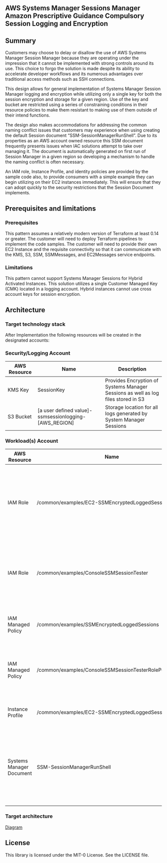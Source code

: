 ## AWS Systems Manager Sessions Manager Amazon Prescriptive Guidance Compulsory Session Logging and Encryption

## Summary

Customers may choose to delay or disallow the use of AWS Systems Manager Session Manager because they are operating under the impression that it cannot be implemented with strong controls around its use.  This choice to forgo the solution is made despite its ability to accelerate developer workflows and its numerous advantages over traditional access methods such as SSH connections.  

 

This design allows for general implementation of Systems Manager Session Manager logging and encryption while utilizing only a single key for both the session encryption and storage for a given region.  Use of the key and bucket are restricted using a series of constraining conditions in their resource policies to make them resistant to making use of them outside of their intend functions.  

 

The design also makes accommodations for addressing the common naming conflict issues that customers may experience when using creating the default Session document “SSM-SessionManagerRunShell”.  Due to its properties as an AWS account owned resource this SSM document frequently presents issues when IAC solutions attempt to take over managing it.  The document is automatically generated on first run of Session Manager in a given region so developing a mechanism to handle the naming conflict is often necessary.  



An IAM role, Instance Profile, and identity policies are provided by the sample code also, to provide consumers with a simple example they can begin utilizing on their EC2 instances immediately.  This will ensure that they can adopt quickly to the security restrictions that the Session Document implements.

## Prerequisites and limitations

### Prerequisites 
This pattern assumes a relatively modern version of Terraform at least 0.14 or greater.
The customer will need to deploy Terraform pipelines to implement the code samples.
The customer will need to provide their own EC2 Instance and the requisite connectivity so that it can communicate with the KMS, S3, SSM, SSMMessages, and EC2Messages service endpoints.




### Limitations 
This pattern cannot support Systems Manager Sessions for Hybrid Activated Instances.  This solution utilizes a single Customer Managed Key (CMK) located in a logging account.  Hybrid instances cannot use cross account keys for session encryption.

## Architecture
### Target technology stack  

After Implementation the following resources will be created in the designated accounts:

### Security/Logging Account

| AWS Resource | Name                                                  | Description                                                                       |
|--------------|-------------------------------------------------------|-----------------------------------------------------------------------------------|
| KMS Key      | SessionKey                                            | Provides Encryption of Systems Manager Sessions as well as log files stored in S3 |
| S3 Bucket    | [a user defined value]-ssmsessionlogging-[AWS_REGION] | Storage location for all logs generated by System Manager Sessions                |


### Workload(s) Account

| AWS Resource             | Name                                                    | Description                                                                                                                                                                                                                                                                                                                                      |
|--------------------------|---------------------------------------------------------|--------------------------------------------------------------------------------------------------------------------------------------------------------------------------------------------------------------------------------------------------------------------------------------------------------------------------------------------------|
| IAM Role                 | /common/examples/EC2-SSMEncryptedLoggedSessions         | A sample IAM Role which will be assigned to an instance profile with the same name.  EC2 instances are assigned an instance profile to give them the permissions of the assigned role. This example role will be able to make use of the key and bucket in the Security/Logging account for session encryption and logging in workload accounts. |
| IAM Role                 | /common/examples/ConsoleSSMSessionTester                | A role with a trust policy allowing the owning account to assume it.  Used for testing Systems Manager Session Manager using a role with the appropriate permissions to launch an EC2 instance  assigned with the test instance profile, and initiate a systems manager session with it.                                                         |
| IAM Managed Policy       | /common/examples/SSMEncryptedLoggedSessions             | A Customer Managed IAM policy which will provide the role with the necessary permissions to encrypt sessions and put logs in the bucket                                                                                                                                                                                                          |
| IAM Managed Policy       | /common/examples/ConsoleSSMSessionTesterRolePermissions | An identity policy assigned to the ConsoleSSMSessionTesterRole.  Has permissions to launch an EC2 instance and pass it the EC2-SSMEncryptedLoggedSessions instance profile.                                                                                                                                                                      |
| Instance Profile         | /common/examples/EC2-SSMEncryptedLoggedSessions         | A sample instance profile which can be provided to EC2 instances granting them the ability to be assigned a role's permissions.                                                                                                                                                                                                                  |
| Systems Manager Document | SSM-SessionManagerRunShell                              | A Systems Manager Session document.  As the default document this session document will be invoked whenever a Systems Manager Session Manager session is started unless the user provides an alternative session document.  It contains the instructions which dictate how the session is encrypted and logged.                                  |

### Target architecture 
[Diagram](Diagram.png)


## License

This library is licensed under the MIT-0 License. See the LICENSE file.
